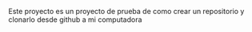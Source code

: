 Este proyecto es un proyecto de prueba de como crear un repositorio y clonarlo desde github a mi computadora
